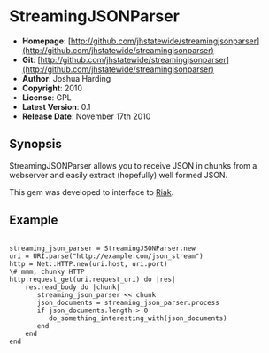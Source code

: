 StreamingJSONParser
====================================

* **Homepage**:     [http://github.com/jhstatewide/streamingjsonparser](http://github.com/jhstatewide/streamingjsonparser)
* **Git**:          [http://github.com/jhstatewide/streamingjsonparser](http://github.com/jhstatewide/streamingjsonparser)
* **Author**:       Joshua Harding
* **Copyright**:    2010
* **License**:      GPL
* **Latest Version**: 0.1
* **Release Date**: November 17th 2010

Synopsis
--------

StreamingJSONParser allows you to receive JSON in chunks from a webserver
and easily extract (hopefully) well formed JSON.

This gem was developed to interface to [Riak](https://wiki.basho.com/display/RIAK/Riak).

Example
-------
<code>
streaming_json_parser = StreamingJSONParser.new
uri = URI.parse("http://example.com/json_stream")
http = Net::HTTP.new(uri.host, uri.port)
\# mmm, chunky HTTP
http.request_get(uri.request_uri) do |res|
    res.read_body do |chunk|
       streaming_json_parser << chunk
       json_documents = streaming_json_parser.process
       if json_documents.length > 0
          do_something_interesting_with(json_documents)
       end
    end
end
</code>
